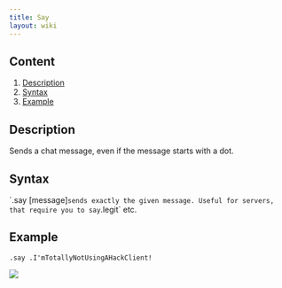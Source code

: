 ```yaml
---
title: Say
layout: wiki
---
```

## Content
  1. [Description](#description)
  2. [Syntax](#syntax)
  3. [Example](#example)
  
## Description
Sends a chat message, even if the message starts with a dot.

## Syntax
´.say [message]` sends exactly the given message. Useful for servers, that require you to say `.legit` etc.

## Example
`.say .I'mTotallyNotUsingAHackClient!`

![](http://puu.sh/hKroK/6626386e85.png)
